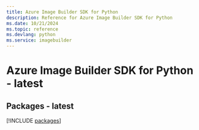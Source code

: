 ```yaml
---
title: Azure Image Builder SDK for Python
description: Reference for Azure Image Builder SDK for Python
ms.date: 10/21/2024
ms.topic: reference
ms.devlang: python
ms.service: imagebuilder
---
```

# Azure Image Builder SDK for Python - latest
## Packages - latest
[!INCLUDE [packages](image-builder-index.md)]